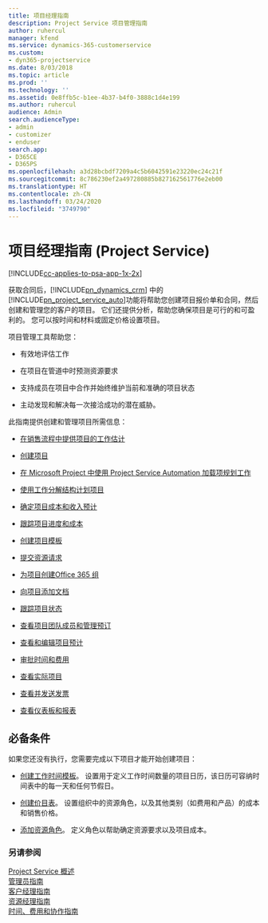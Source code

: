 ```yaml
---
title: 项目经理指南
description: Project Service 项目管理指南
author: ruhercul
manager: kfend
ms.service: dynamics-365-customerservice
ms.custom:
- dyn365-projectservice
ms.date: 8/03/2018
ms.topic: article
ms.prod: ''
ms.technology: ''
ms.assetid: 0e8ffb5c-b1ee-4b37-b4f0-3888c1d4e199
ms.author: ruhercul
audience: Admin
search.audienceType:
- admin
- customizer
- enduser
search.app:
- D365CE
- D365PS
ms.openlocfilehash: a3d28bcbdf7209a4c5b6042591e23220ec24c21f
ms.sourcegitcommit: 8c786230ef2a497280885b827162561776e2eb00
ms.translationtype: HT
ms.contentlocale: zh-CN
ms.lasthandoff: 03/24/2020
ms.locfileid: "3749790"
---
```

# <a name="project-manager-guide-project-service"></a>项目经理指南 (Project Service)

[!INCLUDE[cc-applies-to-psa-app-1x-2x](../includes/cc-applies-to-psa-app-1x-2x.md)]

获取合同后，[!INCLUDE[pn_dynamics_crm](../includes/pn-dynamics-crm.md)] 中的[!INCLUDE[pn_project_service_auto](../includes/pn-project-service-auto.md)]功能将帮助您创建项目报价单和合同，然后创建和管理您的客户的项目。 它们还提供分析，帮助您确保项目是可行的和可盈利的。 您可以按时间和材料或固定价格设置项目。  
  
 项目管理工具帮助您：  
  
-   有效地评估工作  
  
-   在项目在管道中时预测资源要求  
  
-   支持成员在项目中合作并始终维护当前和准确的项目状态  
  
-   主动发现和解决每一次接洽成功的潜在威胁。  
  
此指南提供创建和管理项目所需信息：  
  
-   [在销售流程中提供项目的工作估计](../project-service/provide-estimates-project-during-sales-process.md)  
  
-   [创建项目](../project-service/create-project.md)  
  
-   [在 Microsoft Project 中使用 Project Service Automation 加载项规划工作](../project-service/add-plan-work-microsoft-project.md)  
  
-   [使用工作分解结构计划项目](../project-service/schedule-project-work-breakdown-structure.md)  
  
-   [确定项目成本和收入预计](../project-service/determine-project-cost-revenue-estimates.md)  
  
-   [跟踪项目进度和成本](../project-service/track-project-progress-cost.md)  
  
-   [创建项目模板](../project-service/create-project-template.md)  
  
-   [提交资源请求](../project-service/submit-resource-requests.md)  
  
-   [为项目创建Office 365 组](../project-service/create-office-365-group-project.md)  
  
-   [向项目添加文档](../project-service/add-documents-project.md)  
  
-   [跟踪项目状态](../project-service/track-project-status.md)  
  
-   [查看项目团队成员和管理预订](../project-service/view-project-team-members-manage-bookings.md)  
  
-   [查看和编辑项目预计](../project-service/view-edit-project-estimates.md)  
  
-   [审批时间和费用](../project-service/approve-time-expenses.md)  
  
-   [查看实际项目](../project-service/review-project-actuals.md)  
  
-   [查看并发送发票](../project-service/view-send-invoices.md)  
  
-   [查看仪表板和报表](../project-service/view-dashboards-reports.md)  
  
## <a name="prerequisites"></a>必备条件   
 如果您还没有执行，您需要完成以下项目才能开始创建项目：  
  
-   [创建工作时间模板](../project-service/create-work-hours-template.md)。 设置用于定义工作时间数量的项目日历，该日历可容纳时间表中的每一天和任何节假日。  
  
-   [创建价目表](../project-service/create-price-list.md)。 设置组织中的资源角色，以及其他类别（如费用和产品）的成本和销售价格。  
  
-   [添加资源角色](../project-service/add-resource-roles.md)。 定义角色以帮助确定资源要求以及项目成本。  
  
### <a name="see-also"></a>另请参阅  
 [Project Service 概述](../project-service/overview.md)   
 [管理员指南](../project-service/admin-guide.md)   
 [客户经理指南](../project-service/account-manager-guide.md)   
 [资源经理指南](../project-service/resource-manager-guide.md)   
 [时间、费用和协作指南](../project-service/time-expense-collaboration-guide.md)

